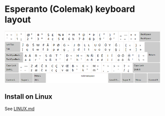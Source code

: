 # Esperanto (Colemak) keyboard layout

![preview esperanto colemak](preview.png)

## Install on Linux

See [LINUX.md](./LINUX.md)
